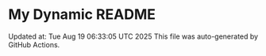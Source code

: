 # My Dynamic README
Updated at: Tue Aug 19 06:33:05 UTC 2025
This file was auto-generated by GitHub Actions.
